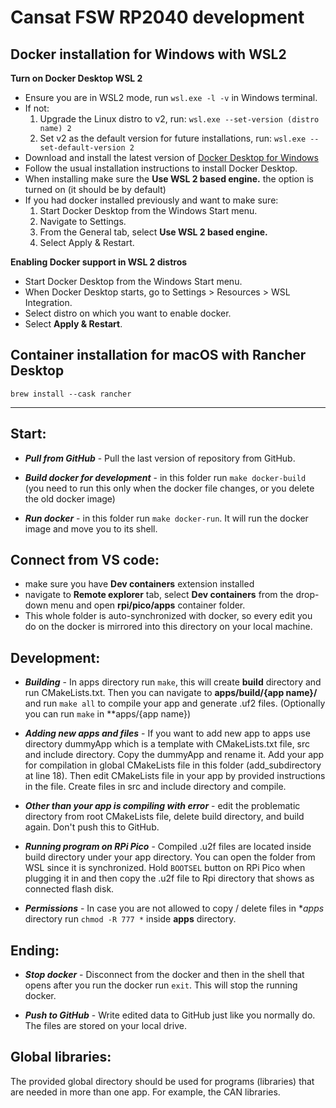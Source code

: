 # Cansat FSW RP2040 development

## Docker installation for Windows with WSL2
**Turn on Docker Desktop WSL 2**
- Ensure you are in WSL2 mode, run `wsl.exe -l -v` in Windows terminal.
- If not:
  1. Upgrade the Linux distro to v2, run: `wsl.exe --set-version (distro name) 2`
  2. Set v2 as the default version for future installations, run: `wsl.exe --set-default-version 2`
- Download and install the latest version of [Docker Desktop for Windows](https://desktop.docker.com/win/main/amd64/Docker%20Desktop%20Installer.exe)
- Follow the usual installation instructions to install Docker Desktop. 
- When installing make sure the **Use WSL 2 based engine.** the option is turned on (it should be by default)
- If you had docker installed previously and want to make sure:
  1. Start Docker Desktop from the Windows Start menu.
  2. Navigate to Settings.
  3. From the General tab, select **Use WSL 2 based engine.**
  4. Select Apply & Restart.

**Enabling Docker support in WSL 2 distros**
- Start Docker Desktop from the Windows Start menu.
- When Docker Desktop starts, go to Settings > Resources > WSL Integration.
- Select distro on which you want to enable docker.
- Select **Apply & Restart**.

## Container installation for macOS with Rancher Desktop

```shell
brew install --cask rancher
```

---

## Start:

- **_Pull from GitHub_** - Pull the last version of repository from GitHub.

- **_Build docker for development_** - in this folder run `make docker-build` (you need to run this only when the docker file changes, or you delete the old docker image)

- **_Run docker_** - in this folder run `make docker-run`. It will run the docker image and move you to its shell. 

## Connect from VS code:
- make sure you have **Dev containers** extension installed
- navigate to **Remote explorer** tab, select **Dev containers** from the drop-down menu and open **rpi/pico/apps** container folder.
- This whole folder is auto-synchronized with docker, so every edit you do on the docker is mirrored into this directory on your local machine.

## Development:

- **_Building_** - In apps directory run `make`, this will create **build** directory and run CMakeLists.txt.
Then you can navigate to **apps/build/{app name}/** and run `make all` to compile your app and generate .uf2 files.
(Optionally you can run `make` in **apps/{app name})

- **_Adding new apps and files_** - If you want to add new app to apps use directory dummyApp which is a template with CMakeLists.txt file, src and include directory. Copy the dummyApp and rename it. Add your app for compilation in global CMakeLists file in this folder (add_subdirectory at line 18). Then edit CMakeLists file in your app by provided instructions in the file. Create files in src and include directory and compile.

- **_Other than your app is compiling with error_** - edit the problematic directory from root CMakeLists file, delete build directory, and build again. Don't push this to GitHub.

- **_Running program on RPi Pico_** - Compiled .u2f files are located inside build directory under your app directory. 
You can open the folder from WSL since it is synchronized. Hold `BOOTSEL` button on RPi Pico when plugging it in and then copy the .u2f file to Rpi directory that shows as connected flash disk.

- **_Permissions_** - In case you are not allowed to copy / delete files in **apps* directory run `chmod -R 777 *` inside **apps** directory.

## Ending:

- **_Stop docker_** - Disconnect from the docker and then in the shell that opens after you run the docker run `exit`. This will stop the running docker.

- **_Push to GitHub_** - Write edited data to GitHub just like you normally do. The files are stored on your local drive.

## Global libraries:

The provided global directory should be used for programs (libraries) that are needed in more than one app.
For example, the CAN libraries.
